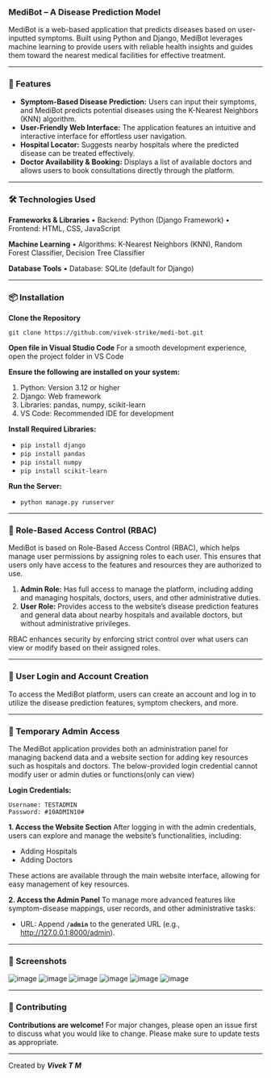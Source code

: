 ### MediBot – A Disease Prediction Model
MediBot is a web-based application that predicts diseases based on user-inputted symptoms. Built using Python and Django, MediBot leverages machine learning to provide users with reliable health insights and guides them toward the nearest medical facilities for effective treatment.

________________________________________
### 🚀 Features

- **Symptom-Based Disease Prediction:**
Users can input their symptoms, and MediBot predicts potential diseases using the K-Nearest Neighbors (KNN) algorithm.
- **User-Friendly Web Interface:**
The application features an intuitive and interactive interface for effortless user navigation.
- **Hospital Locator:**
Suggests nearby hospitals where the predicted disease can be treated effectively.
- **Doctor Availability & Booking:**
Displays a list of available doctors and allows users to book consultations directly through the platform.

________________________________________

### 🛠️ Technologies Used
**Frameworks & Libraries**
•	Backend: Python (Django Framework)
•	Frontend: HTML, CSS, JavaScript

**Machine Learning**
•	Algorithms: K-Nearest Neighbors (KNN), Random Forest Classifier, Decision Tree Classifier

**Database Tools**
•	Database: SQLite (default for Django)

________________________________________

### 📦 Installation

**Clone the Repository**

`git clone https://github.com/vivek-strike/medi-bot.git `
 
**Open file in Visual Studio Code**
For a smooth development experience, open the project folder in VS Code

**Ensure the following are installed on your system:**

1. Python: Version 3.12 or higher
2. Django: Web framework
3. Libraries: pandas, numpy, scikit-learn
4. VS Code: Recommended IDE for development

**Install Required Libraries:**

- `pip install django  `
- `pip install pandas  `
- `pip install numpy  `
-  `pip install scikit-learn `  

**Run the Server:**

-  `python manage.py runserver  `

________________________________________

### 🔐 Role-Based Access Control (RBAC)
MediBot is based on Role-Based Access Control (RBAC), which helps manage user permissions by assigning roles to each user. This ensures that users only have access to the features and resources they are authorized to use.

1. **Admin Role:**  Has full access to manage the platform, including adding and managing hospitals, doctors, users, and other administrative duties.
2. **User Role:**  Provides access to the website’s disease prediction features and general data about nearby hospitals and available doctors, but without administrative privileges.

RBAC enhances security by enforcing strict control over what users can view or modify based on their assigned roles.

________________________________________
### 📝 User Login and Account Creation

To access the MediBot platform, users can create an account and log in to utilize the disease prediction features, symptom checkers, and more.
________________________________________
### 🔑 Temporary Admin Access
The MediBot application provides both an administration panel for managing backend data and a website section for adding key resources such as hospitals and doctors. The below-provided login credential cannot modify user or admin duties or functions(only can view)

**Login Credentials:**
```
Username: TESTADMIN
Password: #10ADMIN10#
```

**1. Access the Website Section**
After logging in with the admin credentials, users can explore and manage the website’s functionalities, including:

- Adding Hospitals
- Adding Doctors

These actions are available through the main website interface, allowing for easy management of key resources.

**2. Access the Admin Panel**
To manage more advanced features like symptom-disease mappings, user records, and other administrative tasks:

- URL: Append **`/admin`** to the generated URL (e.g., http://127.0.0.1:8000/admin).

________________________________________
### 📸 Screenshots

![image](https://github.com/user-attachments/assets/dfbc962d-9251-4290-9d96-c064b4a15d9d)
![image](https://github.com/user-attachments/assets/bbf0f2cc-45e5-4d55-a6f2-fa626e303379)
![image](https://github.com/user-attachments/assets/1af254ed-d248-4c7f-83be-0e1a38500866)
![image](https://github.com/user-attachments/assets/5e681dce-37ee-4d67-9661-6022cbb810f2)
![image](https://github.com/user-attachments/assets/90734b1b-6328-4f78-84be-7a1e00015c13)
![image](https://github.com/user-attachments/assets/6678fcd3-4f2b-45be-a850-a4592b14d3bf)

________________________________________
### 🤝 Contributing
**Contributions are welcome!**
For major changes, please open an issue first to discuss what you would like to change.
Please make sure to update tests as appropriate.
________________________________________
Created by **_Vivek T M_**
